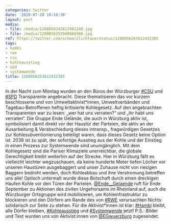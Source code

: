 ```yaml
---
categories: twitter
date: '2020-07-28 10:18:38'
layout: post
media:
- file: /media/1288056242812981248.jpg
- file: /media/1288056253948866566.jpg
ref: https://twitter.com/schwarzlichtwue/status/1288056263612432385
tags:
- hambi
- rwe
- csu
- kohleausstieg
- spd
- systemwende
title: 1288056263612432385
---
```

In der Nacht zum Montag wurden an den Büros der Würzburger [#CSU](/t/csu) und [#SPD](/t/spd) Transparente angebracht. Diese thematisieren das vor kurzem beschlossene und von Umweltaktivist\*innen, Umweltverbänden und Tagebau-Betroffenen heftig kritisierte Kohlegesetz. 
Auf den angebrachten Transparenten war zu lesen: „wer hat uns verraten?“ und „ihr habt uns verraten“.
Die Gruppe Ende Gelände, die auch in Würzburg aktiv ist, symbolisiert damit direkt vor der Haustür der Parteien, die aktiv an der Ausarbeitung &amp; Verabschiedung dieses intransp., fragwürdigen Gesetzes zur Kohlesubventionierung beteiligt waren, dass dieses Gesetz keine Option ist.
2038 ist zu spät, der sofortige Ausstieg aus der Kohle und der Einstieg in einen Prozess zur Systemwende sind unumgänglich. Mit dem Kohlegesetz sind die Pariser Klimaziele unerreichbar, die globale Gerechtigkeit bleibt weiterhin auf der Strecke.
Hier in Würzburg fällt es vielleicht leichter wegzuschauen, da keine hunderte Meter tiefen Löcher vor unseren Haustüren ausgebaggert und unser Zuhause nicht von riesigen Baggern bedroht werden, doch Kohleabbau und ihre Verstromung betreffen uns alle!
Optisch untermalt wurde diese Botschaft durch einen dreckigen Haufen Kohle vor den Türen der Parteien.
[@Ende__Gelaende](https://twitter.com/Ende__Gelaende) ruft für Ende September zu Aktionen des zivilen Ungehorsams im Rheinland auf, auch die Würzburger Ortsgruppe wird mobilisieren, um Kohleinfrastruktur zu blockieren und den Dörfern am Rande des von [#RWE](/t/rwe) verursachten Nichts solidarisch zur Seite zu stehen.
Für die Aktivist\*innen ist klar: [#Hambi](/t/hambi) bleibt, alle Dörfer bleiben, [#Kohleausstieg](/t/kohleausstieg) und [#Systemwende](/t/systemwende) jetzt!
P.S.: Bilder und Text wurden uns von Aktivist:innen von [@EGwuerzburg](https://twitter.com/EGwuerzburg) zugesendet.